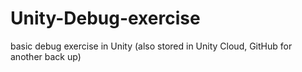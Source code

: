 # Unity-Debug-exercise

basic debug exercise in Unity (also stored in Unity Cloud, GitHub for another back up)